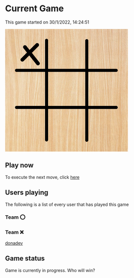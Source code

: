 # Current Game

This game started on 30/1/2022, 14:24:51

![alt text](https://github.com/donadev/TicTacToe/blob/main/games/current/output.png?raw=true)

## Play now
To execute the next move, click [here](https://github.com/donadev/TicTacToe/issues/new?title=o%20%24&body=%0APlease%20replace%20in%20the%20title%20the%20char%20%22%24%22%20with%20the%20index%20of%20your%20move%2C%20following%20the%20schema%3A%0A1%20%7C%202%20%7C%203%0A---------%0A4%20%7C%205%20%7C%206%0A---------%0A7%20%7C%208%20%7C%209%0A%0APlease%20remind%20that%20if%20you%20break%20the%20game%20rules%20the%20move%20will%20not%20be%20applied.%0AIf%20the%20move%20is%20authorized%2C%20it%20will%20display%20with%20your%20name%20on%20the%20readme%20in%20approx%2020%20seconds.%0A)

## Users playing
The following is a list of every user that has played this game
### Team ⭕️



### Team ❌

[donadev](https://github.com/donadev)


## Game status
Game is currently in progress. Who will win?
